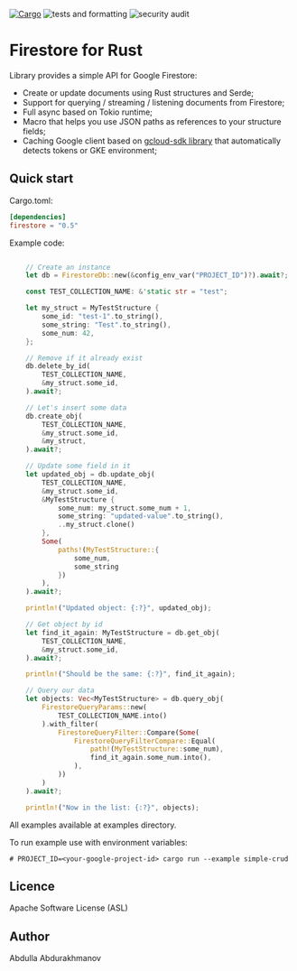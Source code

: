 [![Cargo](https://img.shields.io/crates/v/firestore.svg)](https://crates.io/crates/firestore)
![tests and formatting](https://github.com/abdolence/firestore-rs/workflows/tests%20&amp;%20formatting/badge.svg)
![security audit](https://github.com/abdolence/firestore-rs/workflows/security%20audit/badge.svg)

# Firestore for Rust

Library provides a simple API for Google Firestore:
- Create or update documents using Rust structures and Serde; 
- Support for querying / streaming / listening documents from Firestore;
- Full async based on Tokio runtime;
- Macro that helps you use JSON paths as references to your structure fields;
- Caching Google client based on [gcloud-sdk library](https://github.com/abdolence/gcloud-sdk-rs) 
  that automatically detects tokens or GKE environment;

## Quick start


Cargo.toml:
```toml
[dependencies]
firestore = "0.5"
```

Example code:
```rust

    // Create an instance
    let db = FirestoreDb::new(&config_env_var("PROJECT_ID")?).await?;

    const TEST_COLLECTION_NAME: &'static str = "test";

    let my_struct = MyTestStructure {
        some_id: "test-1".to_string(),
        some_string: "Test".to_string(),
        some_num: 42,
    };

    // Remove if it already exist
    db.delete_by_id(
        TEST_COLLECTION_NAME,
        &my_struct.some_id,
    ).await?;

    // Let's insert some data
    db.create_obj(
        TEST_COLLECTION_NAME,
        &my_struct.some_id,
        &my_struct,
    ).await?;

    // Update some field in it
    let updated_obj = db.update_obj(
        TEST_COLLECTION_NAME,
        &my_struct.some_id,
        &MyTestStructure {
            some_num: my_struct.some_num + 1,
            some_string: "updated-value".to_string(),
            ..my_struct.clone()
        },
        Some(
            paths!(MyTestStructure::{
                some_num,
                some_string
            })
        ),
    ).await?;

    println!("Updated object: {:?}", updated_obj);

    // Get object by id
    let find_it_again: MyTestStructure = db.get_obj(
        TEST_COLLECTION_NAME,
        &my_struct.some_id,
    ).await?;

    println!("Should be the same: {:?}", find_it_again);

    // Query our data
    let objects: Vec<MyTestStructure> = db.query_obj(
        FirestoreQueryParams::new(
            TEST_COLLECTION_NAME.into()
        ).with_filter(
            FirestoreQueryFilter::Compare(Some(
                FirestoreQueryFilterCompare::Equal(
                    path!(MyTestStructure::some_num),
                    find_it_again.some_num.into(),
                ),
            ))
        )
    ).await?;

    println!("Now in the list: {:?}", objects);
```

All examples available at examples directory.

To run example use with environment variables:
```
# PROJECT_ID=<your-google-project-id> cargo run --example simple-crud
```

## Licence
Apache Software License (ASL)

## Author
Abdulla Abdurakhmanov
